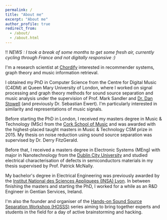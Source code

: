 ```yaml
---
permalink: /
title: "About me"
excerpt: "About me"
author_profile: true
redirect_from:
  - /about/
  - /about.html
---
```

!! *NEWS : I took a break of some months to get some fresh air, currently cycling through France and not digitally responsive :)*

I'm a research scientist at <a href="https://chordify.net/">Chordify</a> interested in recommender systems, graph theory and music information retrieval.

I obtained my PhD in Computer Science from the Centre for Digital Music (C4DM) at Queen Mary University of London, where I worked on signal processing and graph theory methods for sound source separation and music analysis under the supervision of Prof. Mark Sandler and <a href="http://www.mcld.co.uk">Dr. Dan Stowell</a> (and previously Dr. Sebastian Ewert). I'm particularly interested in similarity and representations of music signals.

Before starting the PhD in London, I received my masters degree in Music & Technology (MSc) from the <a href="https://csm.cit.ie/">Cork School of Music</a> and was awarded with the highest-placed taught masters in Music & Technology CSM prize in 2015. My thesis on noise reduction using sound source separation was supervised by Dr. Derry FitzGerald.

Before that, I received a masters degree in Electronic Systems (MEng) with major in Nanotechnology from the <a href="https://www.dcu.ie/">Dublin City University</a> and studied electrical characterisation of defects in semiconductors materials in my thesis supervised by Prof. Patrick McNally.

My bachelor's degree in Electrical Engineering was previously awarded by the <a href="https://www.insa-lyon.fr/">Institut National des Sciences Appliquees (INSA) Lyon</a>. In between finishing the masters and starting the PhD, I worked for a while as an R&D Engineer in Gentian Services, Ireland.

I'm also the founder and organiser of the <a href="https://www.brownpapertickets.com/event/4193488"> Hands-on Sound Source Separation Workshop (HOSSS)</a> series aiming to bring together experts and students in the field for a day of active brainstorming and hacking.
